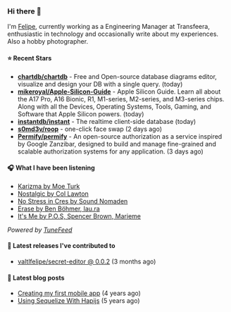 ### Hi there 👋

I'm [Felipe](https://felipevm.com), currently working as a Engineering Manager at Transfeera, enthusiastic in technology and occasionally write about my experiences. Also a hobby photographer.

#### ⭐ Recent Stars
- **[chartdb/chartdb](https://github.com/chartdb/chartdb)** - Free and Open-source database diagrams editor, visualize and design your DB with a single query. (today)
- **[mikeroyal/Apple-Silicon-Guide](https://github.com/mikeroyal/Apple-Silicon-Guide)** - Apple Silicon Guide. Learn all about the A17 Pro, A16 Bionic, R1, M1-series,  M2-series, and M3-series chips. Along with all the Devices, Operating Systems, Tools, Gaming, and Software that Apple Silicon powers. (today)
- **[instantdb/instant](https://github.com/instantdb/instant)** - The realtime client-side database (today)
- **[s0md3v/roop](https://github.com/s0md3v/roop)** - one-click face swap (2 days ago)
- **[Permify/permify](https://github.com/Permify/permify)** - An open-source authorization as a service inspired by Google Zanzibar, designed to build and manage fine-grained and scalable authorization systems for any application. (3 days ago)

#### 🎧 What I have been listening
- [Karizma by Moe Turk](https://open.spotify.com/track/6oTrSmQUsvndDDQSMjqcyM)
- [Nostalgic by Col Lawton](https://open.spotify.com/track/10LSigkAHxT3yBe1rQJpBv)
- [No Stress in Cres by Sound Nomaden](https://open.spotify.com/track/0gRVYjk3IFVQBUtfdoLc5W)
- [Erase by Ben Böhmer, lau.ra](https://open.spotify.com/track/1BbXlbs8pWeYI2yGpGhuzA)
- [It&#39;s Me by P.O.S, Spencer Brown, Marieme](https://open.spotify.com/track/7ruGyAPvRrNFqT2XroqzjP)

_Powered by [TuneFeed](https://tunefeed.app?ref=valtlfelipe-gh-profile)_ 

#### 🚀 Latest releases I've contributed to


- [valtlfelipe/secret-editor @ 0.0.2](https://github.com/valtlfelipe/secret-editor/releases/tag/0.0.2) (3 months ago)

#### 📄 Latest blog posts
- [Creating my first mobile app](https://felipevm.com/posts/creating-my-first-mobile-app/) (4 years ago)
- [Using Sequelize With Hapijs](https://felipevm.com/posts/using-sequelize-with-hapijs/) (5 years ago)
